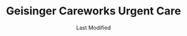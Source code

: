 ---
layout: location-page
date: Last Modified
description: "Local COVID-19 testing is available at Geisinger Careworks Urgent Care in Bellafonte , Pennsylvania, USA."
permalink: "locations/pennsylvania/bellafonte/geisinger-careworks-urgent-care/"
tags:
  - locations
  - pennsylvania
title: Geisinger Careworks Urgent Care
uniqueName: geisinger-careworks-urgent-care
state: Pennsylvania
stateAbbr: PA
hood: "Centre County"
address: "174 Buckaroo Lane"
city: "Bellafonte "
zip: "16823"
zipsNearby: "16820 16611 16821 16601 16602 16603 15710 15712 16613 16629 16720 15714 15760 16616 16822 16864 16823 16617 15821 16825 15715 16826 16619 16827 16620 16621 16685 15823 15824 15827 16622 15722 15925 16623 16828 15721 15724 16624 16829 16625 16670 16682 16830 15761 16627 16832 15927 15729 16630 16699 16631 16833 15831 16633 16834 15832 15801 16634 16635 16636 16637 15931 15737 15738 15834 16639 15840 16835 16640 15841 16836 16850 16641 15741 16644 15742 16838 16646 16675 16840 16647 15746 16648 16650 16651 16698 16841 16652 16654 16843 16655 16656 16638 16657 15845 16844 16845 16871 15846 16847 15753 16848 16849 16851 15938 15940 16659 15848 15866 16660 16645 16661 16852 15757 16662 16853 16854 16855 16856 16663 16839 16858 16859 16664 16861 16665 15762 16837 16863 16666 16677 16668 15849 16865 16669 16860 16866 16868 15946 16870 15730 16671 16872 15948 15851 16672 15822 15853 16673 16674 15856 15772 15773 15857 16678 16873 15861 16679 16680 16681 16874 15775 16875 16683 16801 16802 16803 16804 16805 15863 15865 16684 16686 16876 16877 16689 15868 16691 16878 16692 16693 15962 16879 16694 16695 16881 16882 17002 17810 17210 17720 16911 17721 17812 17843 17813 17004 17005 17006 17213 17007 17009 17215 17013 17015 17726 17014 17728 17217 16915 17729 17017 17821 17822 17018 17730 17823 17836 17219 17220 17020 17021 17023 17024 17025 17221 17827 16921 16922 17027 17029 17030 17032 17829 17830 17035 17737 17831 17037 17739 17723 17727 17740 17833 17040 17835 17837 17044 16930 17744 17045 17745 17747 17047 17232 17048 17049 17841 17223 17748 17749 17051 17750 17052 17053 17054 17050 17056 17842 17058 17844 17883 17059 17060 17061 17062 17751 17767 17845 17063 17847 17850 17752 17754 16938 17853 17066 17756 17239 17855 17068 17069 17240 17071 17072 17074 17075 17241 17760 17857 17076 17243 17244 17860 17861 17862 17762 17080 17081 17246 17082 17864 17865 17763 17867 17084 17764 17086 17868 17249 17251 17253 17870 17255 17876 17090 17257 17260 17769 17978 17262 17093 17801 17877 17880 17094 17264 17881 17771 17882 17772 17265 17266 17884 17776 17777 17885 17856 17886 17778 17887 17097 17701 17702 17703 17705 17271 17889 17779 17099 17008 17738 17773" 
mapUrl: "http://maps.apple.com/?q=Geisinger+Careworks+Urgent+Care&address=174+Buckaroo+Lane,Bellafonte,Pennsylvania,16823"
locationType: Please contact for drive-thru/walk-in availability.
phone: "814-353-1030"
website: "https://www.geisinger.org/health-and-wellness/wellness-articles/2020/03/26/17/20/covid-19-whos-at-risk-and-should-i-get-tested"
onlineBooking: undefined
closed: undefined
closedUpdate: April 21st, 2020
notes: "By appointment only. Requires doctor's referral. Requires phone screen."
days: M-Sat
hours: 8AM-4PM
ctaMessage: Learn more
ctaUrl: "https://www.geisinger.org/health-and-wellness/wellness-articles/2020/03/26/17/20/covid-19-whos-at-risk-and-should-i-get-tested"
---